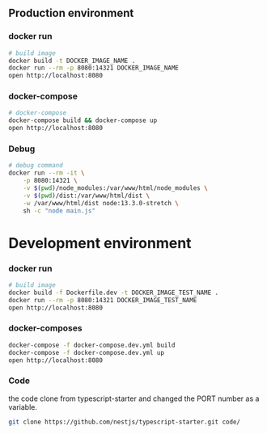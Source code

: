 ## Production environment

### docker run
```sh
# build image
docker build -t DOCKER_IMAGE_NAME .
docker run --rm -p 8080:14321 DOCKER_IMAGE_NAME
open http://localhost:8080
```

### docker-compose
```sh
# docker-compose
docker-compose build && docker-compose up
open http://localhost:8080
```

### Debug
```sh
# debug command
docker run --rm -it \
    -p 8080:14321 \
    -v $(pwd)/node_modules:/var/www/html/node_modules \
    -v $(pwd)/dist:/var/www/html/dist \
    -w /var/www/html/dist node:13.3.0-stretch \
    sh -c "node main.js"
```

# Development environment
### docker run
```sh
# build image
docker build -f Dockerfile.dev -t DOCKER_IMAGE_TEST_NAME .
docker run --rm -p 8080:14321 DOCKER_IMAGE_TEST_NAME
open http://localhost:8080
```

### docker-composes
```sh
docker-compose -f docker-compose.dev.yml build
docker-compose -f docker-compose.dev.yml up
open http://localhost:8080
```

### Code
the code clone from typescript-starter and changed the PORT number as a variable.
```sh
git clone https://github.com/nestjs/typescript-starter.git code/
```